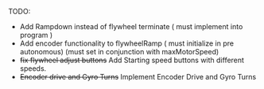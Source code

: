 TODO:
  - Add Rampdown instead of flywheel terminate ( must implement into program )
  - Add encoder functionality to flywheelRamp ( must initialize in pre autonomous) (must set in conjunction with maxMotorSpeed)
  - ~~fix flywheel adjust buttons~~ Add Starting speed buttons with different speeds.
  - ~~Encoder drive and Gyro Turns~~ Implement Encoder Drive and Gyro Turns

